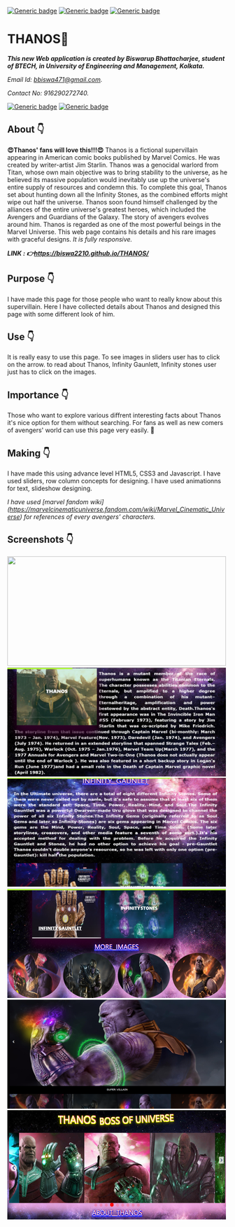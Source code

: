 [![Generic badge](https://img.shields.io/badge/advance-html5-red)](https://shields.io/) [![Generic badge](https://img.shields.io/badge/advance-css3-green)](https://shields.io/) [![Generic badge](https://img.shields.io/badge/advance-javascript-yellow)](https://shields.io/)

# THANOS:star_struck:
***This new Web application is created by Biswarup Bhattacharjee, student of BTECH, in University of Engineering and Management, Kolkata.***

*Email Id: bbiswa471@gmail.com.*

*Contact No: 916290272740.*

[![Generic badge](https://img.shields.io/badge/contact%20me-facebook-blue)](https://www.facebook.com/biswarup.bhattacharjee.5811) [![Generic badge](https://img.shields.io/badge/visit%20my%20projects%20-github-brightgreen)](https://github.com/biswa2210)

## About :point_down:
**:heart_eyes:Thanos' fans will love this!!!:heart_eyes:** Thanos is a fictional supervillain appearing in American comic books published by Marvel Comics. He was created by writer-artist Jim Starlin. Thanos was a genocidal warlord from Titan, whose own main objective was to bring stability to the universe, as he believed its massive population would inevitably use up the universe's entire supply of resources and condemn this. To complete this goal, Thanos set about hunting down all the Infinity Stones, as the combined efforts might wipe out half the universe. Thanos soon found himself challenged by the alliances of the entire universe's greatest heroes, which included the Avengers and Guardians of the Galaxy. The story of avengers evolves around him. Thanos is regarded as one of the most powerful beings in the Marvel Universe. This web page contains his details and his rare images with graceful designs. *It is fully responsive.*

***LINK : :point_right:https://biswa2210.github.io/THANOS/***

## Purpose :point_down:
I have made this page for those people who want to really know about this supervillain. Here I have collected details about Thanos and designed this page with some different look of him.
## Use :point_down:
It is really easy to use this page. To see images in sliders user has to click on the arrow. to read about Thanos, Infinity Gaunlett, Infinity stones user just has to click on the images. 
## Importance :point_down:
Those who want to explore various diffrent interesting facts about Thanos it's nice option for them without searching. For fans as well as new comers of avengers' world can use this page very easily. :supervillain:
## Making :point_down:
I have made this using advance level HTML5, CSS3 and Javascript. I have used sliders, row column concepts for designing. I have used animationns for text, slideshow designing.

*I have used _[marvel fandom wiki]_ (https://marvelcinematicuniverse.fandom.com/wiki/Marvel_Cinematic_Universe) for references of every avengers' characters.*


## Screenshots :point_down: 
<div align=”center”>
<img src="s1.PNG" width="500" height= "250"> 
<img src="s2.PNG" width="500" height= "250">
<img src="s3.PNG" width="500" height= "250"> 
<img src="s4.PNG" width="500" height= "250">
<img src="s5.PNG" width="500" height= "250">
<img src="s6.PNG" width="500" height= "250">
</div>
